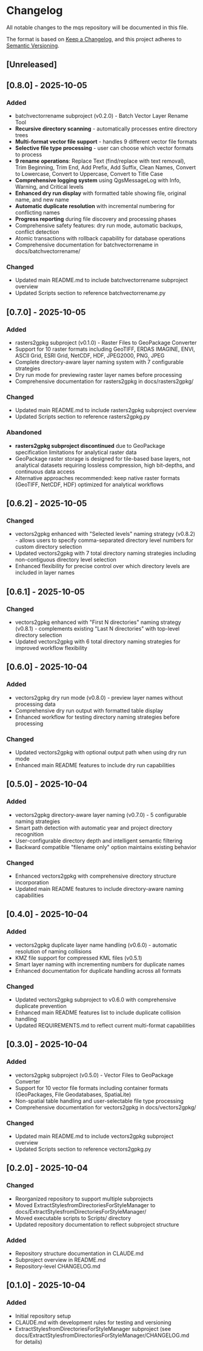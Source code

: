 # Changelog

All notable changes to the mqs repository will be documented in this file.

The format is based on [Keep a Changelog](https://keepachangelog.com/en/1.0.0/),
and this project adheres to [Semantic Versioning](https://semver.org/spec/v2.0.0.html).

## [Unreleased]

## [0.8.0] - 2025-10-05

### Added
- batchvectorrename subproject (v0.2.0) - Batch Vector Layer Rename Tool
- **Recursive directory scanning** - automatically processes entire directory trees
- **Multi-format vector file support** - handles 9 different vector file formats
- **Selective file type processing** - user can choose which vector formats to process
- **9 rename operations**: Replace Text (find/replace with text removal), Trim Beginning, Trim End, Add Prefix, Add Suffix, Clean Names, Convert to Lowercase, Convert to Uppercase, Convert to Title Case
- **Comprehensive logging system** using QgsMessageLog with Info, Warning, and Critical levels
- **Enhanced dry run display** with formatted table showing file, original name, and new name
- **Automatic duplicate resolution** with incremental numbering for conflicting names
- **Progress reporting** during file discovery and processing phases
- Comprehensive safety features: dry run mode, automatic backups, conflict detection
- Atomic transactions with rollback capability for database operations
- Comprehensive documentation for batchvectorrename in docs/batchvectorrename/

### Changed
- Updated main README.md to include batchvectorrename subproject overview
- Updated Scripts section to reference batchvectorrename.py

## [0.7.0] - 2025-10-05

### Added
- rasters2gpkg subproject (v0.1.0) - Raster Files to GeoPackage Converter
- Support for 10 raster formats including GeoTIFF, ERDAS IMAGINE, ENVI, ASCII Grid, ESRI Grid, NetCDF, HDF, JPEG2000, PNG, JPEG
- Complete directory-aware layer naming system with 7 configurable strategies
- Dry run mode for previewing raster layer names before processing
- Comprehensive documentation for rasters2gpkg in docs/rasters2gpkg/

### Changed
- Updated main README.md to include rasters2gpkg subproject overview
- Updated Scripts section to reference rasters2gpkg.py

### Abandoned
- **rasters2gpkg subproject discontinued** due to GeoPackage specification limitations for analytical raster data
- GeoPackage raster storage is designed for tile-based base layers, not analytical datasets requiring lossless compression, high bit-depths, and continuous data access
- Alternative approaches recommended: keep native raster formats (GeoTIFF, NetCDF, HDF) optimized for analytical workflows

## [0.6.2] - 2025-10-05

### Changed
- vectors2gpkg enhanced with "Selected levels" naming strategy (v0.8.2) - allows users to specify comma-separated directory level numbers for custom directory selection
- Updated vectors2gpkg with 7 total directory naming strategies including non-contiguous directory level selection
- Enhanced flexibility for precise control over which directory levels are included in layer names

## [0.6.1] - 2025-10-05

### Changed
- vectors2gpkg enhanced with "First N directories" naming strategy (v0.8.1) - complements existing "Last N directories" with top-level directory selection
- Updated vectors2gpkg with 6 total directory naming strategies for improved workflow flexibility

## [0.6.0] - 2025-10-04

### Added
- vectors2gpkg dry run mode (v0.8.0) - preview layer names without processing data
- Comprehensive dry run output with formatted table display
- Enhanced workflow for testing directory naming strategies before processing

### Changed
- Updated vectors2gpkg with optional output path when using dry run mode
- Enhanced main README features to include dry run capabilities

## [0.5.0] - 2025-10-04

### Added
- vectors2gpkg directory-aware layer naming (v0.7.0) - 5 configurable naming strategies
- Smart path detection with automatic year and project directory recognition
- User-configurable directory depth and intelligent semantic filtering
- Backward compatible "filename only" option maintains existing behavior

### Changed
- Enhanced vectors2gpkg with comprehensive directory structure incorporation
- Updated main README features to include directory-aware naming capabilities

## [0.4.0] - 2025-10-04

### Added
- vectors2gpkg duplicate layer name handling (v0.6.0) - automatic resolution of naming collisions
- KMZ file support for compressed KML files (v0.5.1)
- Smart layer naming with incrementing numbers for duplicate names
- Enhanced documentation for duplicate handling across all formats

### Changed
- Updated vectors2gpkg subproject to v0.6.0 with comprehensive duplicate prevention
- Enhanced main README features list to include duplicate collision handling
- Updated REQUIREMENTS.md to reflect current multi-format capabilities

## [0.3.0] - 2025-10-04

### Added
- vectors2gpkg subproject (v0.5.0) - Vector Files to GeoPackage Converter
- Support for 10 vector file formats including container formats (GeoPackages, File Geodatabases, SpatiaLite)
- Non-spatial table handling and user-selectable file type processing
- Comprehensive documentation for vectors2gpkg in docs/vectors2gpkg/

### Changed
- Updated main README.md to include vectors2gpkg subproject overview
- Updated Scripts section to reference vectors2gpkg.py

## [0.2.0] - 2025-10-04

### Changed
- Reorganized repository to support multiple subprojects
- Moved ExtractStylesfromDirectoriesForStyleManager to docs/ExtractStylesfromDirectoriesForStyleManager/
- Moved executable scripts to Scripts/ directory
- Updated repository documentation to reflect subproject structure

### Added
- Repository structure documentation in CLAUDE.md
- Subproject overview in README.md
- Repository-level CHANGELOG.md

## [0.1.0] - 2025-10-04

### Added
- Initial repository setup
- CLAUDE.md with development rules for testing and versioning
- ExtractStylesfromDirectoriesForStyleManager subproject (see docs/ExtractStylesfromDirectoriesForStyleManager/CHANGELOG.md for details)
